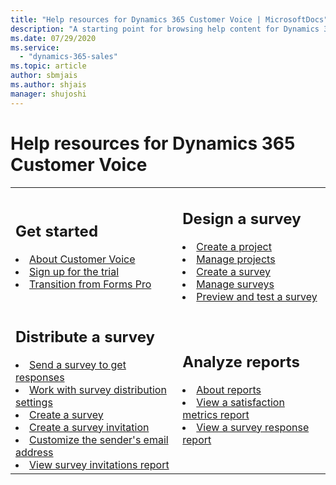 ```yaml
---
title: "Help resources for Dynamics 365 Customer Voice | MicrosoftDocs"
description: "A starting point for browsing help content for Dynamics 365 Customer Voice."
ms.date: 07/29/2020
ms.service:
  - "dynamics-365-sales"
ms.topic: article
author: sbmjais
ms.author: shjais
manager: shujoshi
---
```


# Help resources for Dynamics 365 Customer Voice

<table>

<tr>
<td>

<h2>Get started</h2>

<li><a href="about.md" data-raw-source="[About Customer Voice](about.md)">About Customer Voice</a></li>
<li><a href="sign-up-trial.md" data-raw-source="[Sign up for the trial](sign-up-trial.md)">Sign up for the trial</a></li>
<li><a href="transition-forms-pro.md" data-raw-source="[Transition from Forms Pro](transition-forms-pro.md)">Transition from Forms Pro</a></li>
</td>

<td>

<h2>Design a survey</h2>

<li><a href="create-project.md" data-raw-source="[Create a project](create-project.md)">Create a project</a></li>
<li><a href="manage-projects.md" data-raw-source="[Manage projects](manage-projects.md)">Manage projects</a></li>
<li><a href="create-survey.md" data-raw-source="[Create a survey](create-survey.md)">Create a survey</a></li>
<li><a href="manage-surveys.md" data-raw-source="[Manage surveys](manage-surveys.md)">Manage surveys</a></li>
<li><a href="preview-test-survey.md" data-raw-source="[Preview and test a survey](preview-test-survey.md)">Preview and test a survey</a></li>

</td>

</tr>

<tr>

<td>

<h2>Distribute a survey</h2>

<li><a href="send-survey.md" data-raw-source="[Send a survey to get responses](send-survey.md)">Send a survey to get responses</a></li>
<li><a href="distribution-settings.md" data-raw-source="[Work with survey distribution settings](distribution-settings.md)">Work with survey distribution settings</a></li>
<li><a href="create-survey.md" data-raw-source="[Create a survey](create-survey.md)">Create a survey</a></li>
<li><a href="create-survey-invite.md" data-raw-source="[Create a survey invitation](create-survey-invite.md)">Create a survey invitation</a></li>
<li><a href="customize-sender-email.md" data-raw-source="[Customize the sender's email address](customize-sender-email.md)">Customize the sender's email address</a></li>
<li><a href="view-survey-invite.md" data-raw-source="[View survey invitations report](view-survey-invite.md)">View survey invitations report</a></li>

</td>

<td>

<h2>Analyze reports</h2>

<li><a href="about-reports.md" data-raw-source="[About reports](about-reports.md)">About reports</a></li>
<li><a href="satisfaction-metrics-report.md" data-raw-source="[View a satisfaction metrics report](satisfaction-metrics-report)">View a satisfaction metrics report</a></li>
<li><a href="survey-report.md" data-raw-source="[View a survey response report](survey-report.md)">View a survey response report</a></li>

</td>

</tr>

</table>